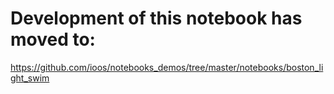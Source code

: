 # Development of this notebook has moved to: 

https://github.com/ioos/notebooks_demos/tree/master/notebooks/boston_light_swim
